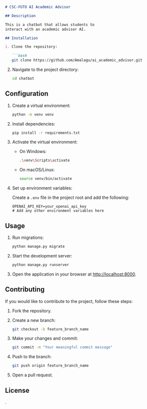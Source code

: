 

```markdown
# CSC-FUTO AI Academic Advisor

## Description

This is a chatbot that allows students to
interact with an academic advisor AI.

## Installation

1. Clone the repository:

   ```bash
   git clone https://github.com/Amalagu/ai_academic_advisor.git
   ```

2. Navigate to the project directory:

   ```bash
   cd chatbot
   ```



## Configuration

1. Create a virtual environment:

   ```bash
   python -m venv venv
   ```

2. Install dependencies:

   ```bash
   pip install -r requirements.txt
   ```

3. Activate the virtual environment:

   - On Windows:

     ```bash
     .\venv\Scripts\activate
     ```

   - On macOS/Linux:

     ```bash
     source venv/bin/activate
     ```

3. Set up environment variables:

   Create a `.env` file in the project root and add the following:

   ```env
   OPENAI_API_KEY=your_openai_api_key
   # Add any other environment variables here
   ```

## Usage

1. Run migrations:

   ```bash
   python manage.py migrate
   ```

2. Start the development server:

   ```bash
   python manage.py runserver
   ```

3. Open the application in your browser at [http://localhost:8000](http://localhost:8000).

## Contributing

If you would like to contribute to the project, follow these steps:

1. Fork the repository.

2. Create a new branch:

   ```bash
   git checkout -b feature_branch_name
   ```

3. Make your changes and commit:

   ```bash
   git commit -m "Your meaningful commit message"
   ```

4. Push to the branch:

   ```bash
   git push origin feature_branch_name
   ```

5. Open a pull request.

## License


.